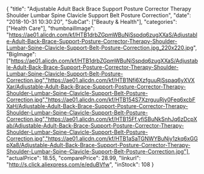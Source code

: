 {
	"title": "Adjustable Adult Back Brace Support Posture Corrector Therapy Shoulder Lumbar Spine Clavicle Support Belt Posture Correction",
	"date": "2018-10-31 10:30:20",
	"SubCat": ["Beauty & Health"],
	"categories": ["Health Care"],
	"thumbnailImage": "https://ae01.alicdn.com/kf/HTB1drbZGpmWBuNjSspdq6zugXXaS/Adjustable-Adult-Back-Brace-Support-Posture-Corrector-Therapy-Shoulder-Lumbar-Spine-Clavicle-Support-Belt-Posture-Correction.jpg_220x220.jpg",
	"BigImage": ["https://ae01.alicdn.com/kf/HTB1drbZGpmWBuNjSspdq6zugXXaS/Adjustable-Adult-Back-Brace-Support-Posture-Corrector-Therapy-Shoulder-Lumbar-Spine-Clavicle-Support-Belt-Posture-Correction.jpg","https://ae01.alicdn.com/kf/HTB1Nfi6XzfguuRjSspaq6yXVXXar/Adjustable-Adult-Back-Brace-Support-Posture-Corrector-Therapy-Shoulder-Lumbar-Spine-Clavicle-Support-Belt-Posture-Correction.jpg","https://ae01.alicdn.com/kf/HTB154S7XzrguuRjy0Feq6xcbFXaH/Adjustable-Adult-Back-Brace-Support-Posture-Corrector-Therapy-Shoulder-Lumbar-Spine-Clavicle-Support-Belt-Posture-Correction.jpg","https://ae01.alicdn.com/kf/HTB15Ff.yfiSBuNkSnhJq6zDcpXab/Adjustable-Adult-Back-Brace-Support-Posture-Corrector-Therapy-Shoulder-Lumbar-Spine-Clavicle-Support-Belt-Posture-Correction.jpg","https://ae01.alicdn.com/kf/HTB1aSaTGNWYBuNjy1zkq6xGGpXa8/Adjustable-Adult-Back-Brace-Support-Posture-Corrector-Therapy-Shoulder-Lumbar-Spine-Clavicle-Support-Belt-Posture-Correction.jpg"],
	"actualPrice": 18.55,
	"comparePrice": 28.99,
	"linkurl": "http://s.click.aliexpress.com/e/eduBVfw",
	"inStock": 108
}
